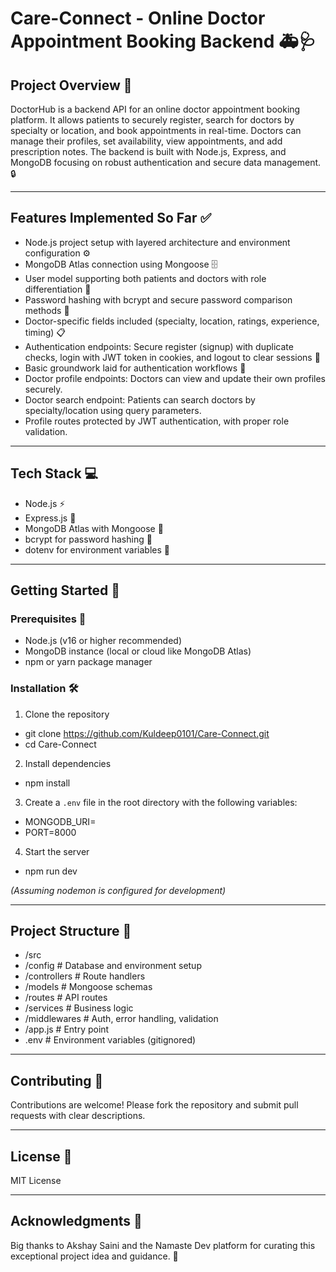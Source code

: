 # Care-Connect - Online Doctor Appointment Booking Backend 🚑🩺

## Project Overview 📝

DoctorHub is a backend API for an online doctor appointment booking platform. It allows patients to securely register, search for doctors by specialty or location, and book appointments in real-time. Doctors can manage their profiles, set availability, view appointments, and add prescription notes. The backend is built with Node.js, Express, and MongoDB focusing on robust authentication and secure data management. 🔒

---

## Features Implemented So Far ✅

- Node.js project setup with layered architecture and environment configuration ⚙️  
- MongoDB Atlas connection using Mongoose 🗄️  
- User model supporting both patients and doctors with role differentiation 👥  
- Password hashing with bcrypt and secure password comparison methods 🔐  
- Doctor-specific fields included (specialty, location, ratings, experience, timing) 📋 
- Authentication endpoints: Secure register (signup) with duplicate checks, login with JWT token in   cookies, and logout to clear sessions 🔑   
- Basic groundwork laid for authentication workflows 🔧
- Doctor profile endpoints: Doctors can view and update their own profiles securely.
- Doctor search endpoint: Patients can search doctors by specialty/location using query parameters.
- Profile routes protected by JWT authentication, with proper role validation.


---

## Tech Stack 💻

- Node.js ⚡  
- Express.js 🚀  
- MongoDB Atlas with Mongoose 🐘  
- bcrypt for password hashing 🔑  
- dotenv for environment variables 🌿

---

## Getting Started 🚀

### Prerequisites 🎯

- Node.js (v16 or higher recommended)  
- MongoDB instance (local or cloud like MongoDB Atlas)  
- npm or yarn package manager

### Installation 🛠️

1. Clone the repository  

- git clone https://github.com/Kuldeep0101/Care-Connect.git
- cd Care-Connect



2. Install dependencies  

- npm install

3. Create a `.env` file in the root directory with the following variables:  

- MONGODB_URI=
- PORT=8000


4. Start the server  

 - npm run dev


*(Assuming nodemon is configured for development)*

---

## Project Structure 📂

- /src
- /config # Database and environment setup
- /controllers # Route handlers
- /models # Mongoose schemas
- /routes # API routes
- /services # Business logic
- /middlewares # Auth, error handling, validation
- /app.js # Entry point
- .env # Environment variables (gitignored)


---

## Contributing 🤝

Contributions are welcome! Please fork the repository and submit pull requests with clear descriptions.

---

## License 📄

MIT License

---

## Acknowledgments 🙏

Big thanks to Akshay Saini and the Namaste Dev platform for curating this exceptional project idea and guidance. 🎉
